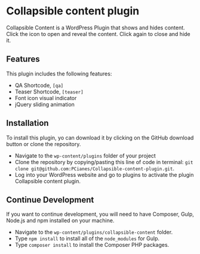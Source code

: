 # Collapsible content plugin

Collapsible Content is a WordPress Plugin that shows and hides content.
Click the icon to open and reveal the content.
Click again to close and hide it.

## Features

This plugin includes the following features:

- QA Shortcode, `[qa]`
- Teaser Shortcode, `[teaser]`
- Font icon visual indicator
- jQuery sliding animation

## Installation

To install this plugin, yo can download it by clicking on the GitHub download button or clone the repository.

- Navigate to the `wp-content/plugins` folder of your project
- Clone the repository by copying/pasting this line of code in terminal:
 `git clone git@github.com:PCianes/Collapsible-content-plugin.git`.
- Log into your WordPress website and go to plugins to activate the plugin Collapsible content plugin.

## Continue Development

If you want to continue development, you will need to have Composer, Gulp, Node.js and npm installed on your machine. 

- Navigate to the `wp-content/plugins/collapsible-content` folder. 
- Type `npm install` to install all of the `node_modules` for Gulp.
- Type `composer install` to install the Composer PHP packages.
